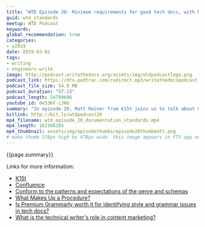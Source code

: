 ```yaml
---
title: "WTD Episode 20: Minimum requirements for good tech docs, with Matt Reiner"
guid: wtd_standards
meetup: WTD Podcast
keywords:
global_recommendation: true
categories:
- y2019
date: 2019-03-02
tags:
- writing
- engineers-write
image: http://podcast.writethedocs.org/assets/img/wtdpodcastlogo.png
podcast_link: https://dts.podtrac.com/redirect.mp3/writethedocspodcast.org/wtd_episode_20_documentation_standards.mp3
podcast_file_size: 54.8 MB
podcast_duration: "57:15"
podcast_length: 54799606
youtube_id: Oe53KF-iJHU
summary: "In episode 20, Matt Reiner from K15t joins us to talk about minimum standards for documentation &mdash; what techniques or standards can you put in place to help engineers and other contributors meet the minimum requirement for good tech docs? What essential sections, headings, or topics should you include in templates? And how do you help non-native speakers with grammar issues? We also discuss how tech writers can work with marketing to create honest and interesting writing. There seems to be the feeling that tech writing is dull but accurate and marketing copy is flashy and fluffy &mdash; we brainstorm ways technical writers can better align with marketing writers."
bitlink: http://bit.ly/wtdpodcast20
mp4_filename: wtd_episode_20_documentation_standards.mp4
mp4_length: 162166285
mp4_thumbnail: assets/img/episodethumbs/episode20thumbmatt.png
# make thumb 378px high by 478px wide. this image appears in FTV app only
---
```


{{page.summary}}

Links for more information:

* [K15t](https://www.k15t.com/)
* [Confluence](https://www.atlassian.com/software/confluence)
* [Conform to the patterns and expectations of the genre and schemas](https://idratherbewriting.com/simplifying-complexity/reducing-complexity-by-shaping-into-schemas-esp-story.html)
* [What Makes Up a Procedure?](https://books.google.com/books?id=8imRAgAAQBAJ&pg=PA129&lpg=PA129&dq=content+and+complexity+what+makes+up+a+procedure&source=bl&ots=ymuENQPIhG&sig=wMPsiRM6bwsbFUyjfUb1BviLHRk&hl=en&sa=X&ved=0ahUKEwic7M-BpcDaAhXriVQKHWTGALsQ6AEILzAB#v=onepage&q=content%20and%20complexity%20what%20makes%20up%20a%20procedure&f=false)
* [Is Premium Grammarly worth it for identifying style and grammar issues in tech docs?](https://idratherbewriting.com/2018/12/28/evaluating-grammarly-as-a-style-checker)
* [What is the technical writer's role in content marketing?](https://idratherbewriting.com/2016/01/04/content-marketing-to-the-rescue-for-thought-leadership/)
